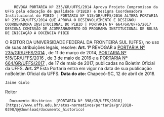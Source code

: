         REVOGA PORTARIA Nº 235/GR/UFFS/2014 Aprova Projeto Compromisso da UFFS pela educação de qualidade (PIBID) e Designa Coordenadora Institucional do PIBID | PORTARIA Nº 515/GR/UFFS/2016 ALTERA PORTARIA Nº 235/GR/UFFS/2014 QUE APROVA O DESENVOLVIMENTO E DESIGNOU COORDENADORA INSTITUCIONAL DO PIBID | PORTARIA Nº 664/GR/UFFS/2017 DESIGNA COMISSÃO DE ACOMPANHAMENTO DO PROGRAMA INSTITUCIONAL DE BOLSA DE INICIAÇÃO À DOCÊNCIA PIBID  

 O REITOR DA UNIVERSIDADE FEDERAL DA FRONTEIRA SUL (UFFS), no uso de suas atribuições legais, resolve:   **Art. 1º** REVOGAR a [PORTARIA Nº 235/GR/UFFS/2014](https://www.uffs.edu.br/atos-normativos/portaria/gr/2014-0235)  , de 11 de março de 2014, [PORTARIA Nº 515/GR/UFFS/2016](https://www.uffs.edu.br/atos-normativos/portaria/gr/2016-0515)  , de 3 de maio de 2016 e a [PORTARIA Nº 664/GR/UFFS/2017](https://www.uffs.edu.br/atos-normativos/portaria/gr/2017-0664)  , de 17 de maio de 2017, publicadas no Boletim Oficial da UFFS.   **Art. 2º** Esta Portaria entra em vigor na data de sua publicação noBoletim Oficial da UFFS.      **Data do ato:** Chapecó-SC, 12 de abril de 2018.   
 

    Jaime Giolo   
 Reitor 

      Documento Histórico  [PORTARIA Nº 398/GR/UFFS/2018](https://www.uffs.edu.br/atos-normativos/portaria/gr/2018-0398/@@download/documento_historico)     
      